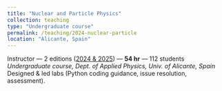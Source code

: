```yaml
---
title: "Nuclear and Particle Physics"
collection: teaching
type: "Undergraduate course"
permalink: /teaching/2024-nuclear-particle
location: "Alicante, Spain"
---
```


Instructor — 2 editions (<u>2024 & 2025</u>) — **54 hr** — 112 students <br>
*Undergraduate course, Dept. of Applied Physics, Univ. of Alicante, Spain*<br>
Designed & led labs (Python coding guidance, issue resolution, assessment).

